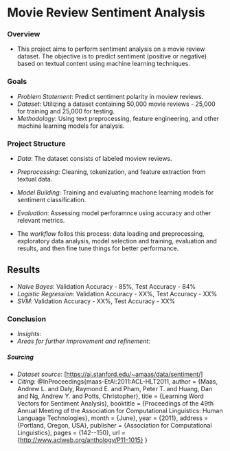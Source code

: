 # Movie Review Sentiment Analysis

### Overview
* This project aims to perform sentiment analysis on a movie review dataset. The objective is to predict sentiment (positive or negative) based on textual content using machine learning techniques.

### Goals
* *Problem Statement*: Predict sentiment polarity in moview reviews.
* *Dataset*: Utilizing a dataset containing 50,000 movie reviews - 25,000 for training and 25,000 for testing.
* *Methodology*: Using text preprocessing, feature engineering, and other machine learning models for analysis.

### Project Structure
* *Data*: The dataset consists of labeled moview reviews.
* *Preprocessing*: Cleaning, tokenization, and feature extraction from textual data.
* *Model Building*: Training and evaluating machone learning models for sentiment classification.
* *Evaluation*: Assessing model perforamnce using accuracy and other relevant metrics.

* The *workflow* follos this process: data loading and preprocessing, exploratory data analysis, model selection and training, evaluation and results, and then fine tune things for better performance.  


## Results 
* *Naive Bayes*: Validation Accuracy - 85%, Test Accuracy - 84%
* *Logistic Regression*: Validation Accuracy - XX%, Test Accuracy - XX%
* *SVM*: Validation Accuracy - XX%, Test Accuracy - XX%

### Conclusion 
* *Insights*:
* *Areas for further improvement and refinement*: 

##### Sourcing
* *Dataset source*: [https://ai.stanford.edu/~amaas/data/sentiment/]
* *Citing*: @InProceedings{maas-EtAl:2011:ACL-HLT2011,
  author    = {Maas, Andrew L.  and  Daly, Raymond E.  and  Pham, Peter T.  and  Huang, Dan  and  Ng, Andrew Y.  and  Potts, Christopher},
  title     = {Learning Word Vectors for Sentiment Analysis},
  booktitle = {Proceedings of the 49th Annual Meeting of the Association for Computational Linguistics: Human Language Technologies},
  month     = {June},
  year      = {2011},
  address   = {Portland, Oregon, USA},
  publisher = {Association for Computational Linguistics},
  pages     = {142--150},
  url       = {http://www.aclweb.org/anthology/P11-1015}
}






